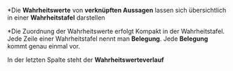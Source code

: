 *Die **Wahrheitswerte** von **verknüpften Aussagen** lassen sich übersichtlich in einer **Wahrheitstafel** darstellen

*Die Zuordnung der Wahrheitswerte erfolgt Kompakt in der Wahrheitstafel. Jede Zeile einer Wahrheitstafel nennt man **Belegung**. Jede **Belegung** kommt genau einmal vor.

In der letzten Spalte steht der **Wahrheitswerteverlauf**


